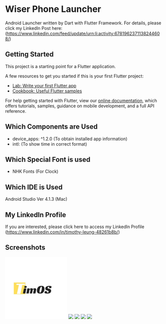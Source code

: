 # Wiser Phone Launcher

Android Launcher written by Dart with Flutter Framework.
For details, please click my Linkedln Post here: (https://www.linkedin.com/feed/update/urn:li:activity:6781962371138244608/)

## Getting Started

This project is a starting point for a Flutter application.

A few resources to get you started if this is your first Flutter project:

- [Lab: Write your first Flutter app](https://flutter.dev/docs/get-started/codelab)
- [Cookbook: Useful Flutter samples](https://flutter.dev/docs/cookbook)

For help getting started with Flutter, view our
[online documentation](https://flutter.dev/docs), which offers tutorials,
samples, guidance on mobile development, and a full API reference.

## Which Components are Used


-  device_apps: ^1.2.0   (To obtain installed app information)
-  intl:			(To show time in correct format)

## Which Special Font is used

-  NHK Fonts (For Clock)



## Which IDE is Used

Android Studio Ver 4.1.3 (Mac)


## My Linkedln Profile

If you are interested, please click here to access my Linkedln Profile (https://www.linkedin.com/in/timothy-leung-48261b8b/)


## Screenshots
<img src="https://github.com/timleunghk/timos/blob/master/logo/TimOS.jpg" width="200">
<img src="https://github.com/timleunghk/wiserphonelauncher/blob/master/demos/IMG_7369.png" width="200">
<img src="https://github.com/timleunghk/wiserphonelauncher/blob/master/demos/IMG_7374.png" width="200">
<img src="https://github.com/timleunghk/wiserphonelauncher/blob/master/demos/IMG_7380.png" width="200">
<img src="https://github.com/timleunghk/wiserphonelauncher/blob/master/demos/IMG_7381.MOV" width="200">

